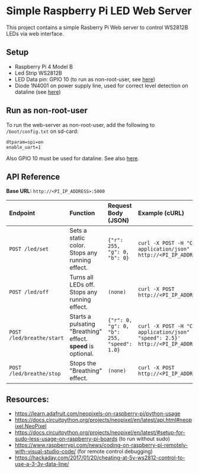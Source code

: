 # Simple Raspberry Pi LED Web Server

This project contains a simple Rasberry Pi Web server to control WS2812B LEDs via web interface.

## Setup
- Raspberry Pi 4 Model B
- Led Strip WS2812B
- LED Data pin: GPIO 10 (to run as non-root-user, see [here](https://docs.circuitpython.org/projects/neopixel/en/latest/#setup-for-sudo-less-usage-on-raspberry-pi-boards))
- Diode 1N4001 on power supply line, used for correct level detection on dataline (see [here](https://learn.adafruit.com/neopixels-on-raspberry-pi/raspberry-pi-wiring#raspberry-pi-wiring-with-diode-3006462))

## Run as non-root-user
To run the web-server as non-root-user, add the following to `/boot/config.txt` on sd-card:

```
dtparam=spi=on
enable_uart=1
```

Also GPIO 10 must be used for dataline. See also [here](https://docs.circuitpython.org/projects/neopixel/en/latest/#setup-for-sudo-less-usage-on-raspberry-pi-boards).

## API Reference

**Base URL:** `http://<PI_IP_ADDRESS>:5000`

| Endpoint | Function | Request Body (JSON) | Example (cURL) |
| :--- | :--- | :--- | :--- |
| `POST /led/set`| Sets a static color. Stops any running effect. | `{"r": 255, "g": 0, "b": 0}`| `curl -X POST -H "Content-Type: application/json" -d '{"r":0,"g":255,"b":0}' http://<PI_IP_ADDRESS>:5000/led/set` |
| `POST /led/off`| Turns all LEDs off. Stops any running effect. | `(none)` | `curl -X POST http://<PI_IP_ADDRESS>:5000/led/off` |
| `POST /led/breathe/start`| Starts a pulsating "Breathing" effect.<br>**speed** is optional. | `{"r": 0, "g": 0, "b": 255, "speed": 1.0}`| `curl -X POST -H "Content-Type: application/json" -d '{"r":0,"g":0,"b":255, "speed": 2.5}' http://<PI_IP_ADDRESS>:5000/led/breathe/start` |
| `POST /led/breathe/stop`| Stops the "Breathing" effect. | `(none)` | `curl -X POST http://<PI_IP_ADDRESS>:5000/led/breathe/stop` |


## Resources:
- https://learn.adafruit.com/neopixels-on-raspberry-pi/python-usage
- https://docs.circuitpython.org/projects/neopixel/en/latest/api.html#neopixel.NeoPixel
- https://docs.circuitpython.org/projects/neopixel/en/latest/#setup-for-sudo-less-usage-on-raspberry-pi-boards (to run without sudo)
- https://www.raspberrypi.com/news/coding-on-raspberry-pi-remotely-with-visual-studio-code/ (for remote control debugging)
- https://hackaday.com/2017/01/20/cheating-at-5v-ws2812-control-to-use-a-3-3v-data-line/

